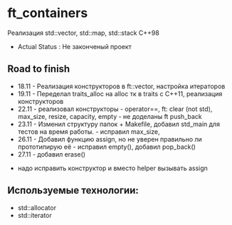 # ft_containers
Реализация std::vector, std::map, std::stack C++98

- Actual Status : Не законченый проект

## Road to finish

- 18.11 - Реализация конструкторов в ft::vector, настройка итераторов
- 19.11 - Переделал traits_alloc на alloc тк в traits с C++11, реализация конструкторов
- 22.11 - реализовал конструкторы
        - operator==, ft: clear (not std), max_size, resize, capacity, empty
        - не доделаны ft push_back
- 23.11 - Изменил структуру папок + Makefile, добавил std_main для тестов на время работы.
        - исправил max_size, 
- 26.11 - Добавил функцию assign, но не уверен правильно ли прототипирую её
        - исправил empty(), добавил pop_back()
- 27.11 - добавил erase()
        
* надо исправить конструктор и вместо helper вызывать assign

## Используемые технологии:
- std::allocator
- std::iterator